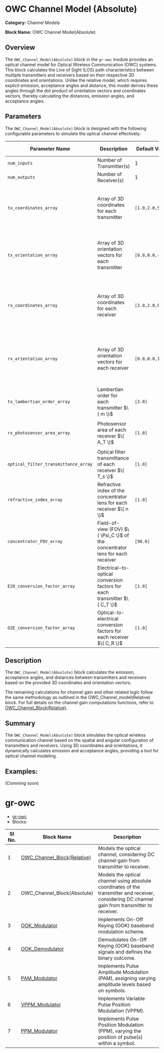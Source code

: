 # OWC Channel Model (Absolute)

**Category:** Channel Models  

**Block Name:** OWC Channel Model(Absolute)

## Overview
The `OWC_Channel_Model(Absolute)` block in the `gr-owc` module provides an optical channel model for Optical Wireless Communication (OWC) systems. This block calculates the Line of Sight (LOS) path characteristics between multiple transmitters and receivers based on their respective 3D coordinates and orientations. Unlike the relative model, which requires explicit emission, acceptance angles and distance, this model derives these angles through the dot product of orientation vectors and coordinates vectors, thereby calculating the distances, emission angles, and acceptance angles.

## Parameters

The `OWC_Channel_Model(Absolute)` block is designed with the following configurable parameters to simulate the optical channel effectively:

| Parameter Name               | Description                                                                                     | Default Value  | Data Type        | Example Input                      |
|------------------------------|-------------------------------------------------------------------------------------------------|----------------------|------------------|-------------------------------------|
| `num_inputs`                 | Number of Transmitter(s)                                                                        | 1                   | `Integer`        | `2`                                 |
| `num_outputs`                | Number of Receiver(s)                                                                           | 1                   | `Integer`        | `3`                                 |
| `tx_coordinates_array`       | Array of 3D coordinates for each transmitter                                                    | `[1.0,2.0,5.0]`           | `Float array/vector` | For Tx₁(x₁, y₁, z₁) and Tx₂(x₂, y₂, z₂):   <br> `[x₁, y₁, z₁, x₂, y₂, z₂]` |
| `tx_orientation_array`       | Array of 3D orientation vectors for each transmitter                                            | `[0.0,0.0,-1.0]`           | `Float array/vector` | For Tx₁(x₁, y₁, z₁) and Tx₂(x₂, y₂, z₂): <br> `[x₁, y₁, z₁, x₂, y₂, z₂]` |
| `rx_coordinates_array`       | Array of 3D coordinates for each receiver                                                       | `[2.0,2.0,0.0]`           | `Float array/vector` | For Rx₁(x₁, y₁, z₁) and Rx₂(x₂, y₂, z₂): <br>`[x₁, y₁, z₁, x₂, y₂, z₂]` |
| `rx_orientation_array`       | Array of 3D orientation vectors for each receiver                                               | `[0.0,0.0,1.0]`          | `Float array/vector` | For Rx₁(x₁, y₁, z₁) and Rx₂(x₂, y₂, z₂): <br>`[x₁, y₁, z₁, x₂, y₂, z₂]` |
| `tx_lambertian_order_array`  | Lambertian order for each transmitter $\( m \)$                                                          | `[2.0]`               | `Float array/vector` | For Tx₁ = 1.0 & Tx₂ = 2.0 : <br> `[1.0, 2.0]`                |
| `rx_photosensor_area_array`  | Photosensor area of each receiver $\( A_T \)$                                                              | `[1.0]`               | `Float array/vector` | For Rx₁ = 0.5, Rx₂ = 1.0: <br> `[0.5, 1.0]`|
| `optical_filter_transmittance_array` | Optical filter transmittance of each receiver $\( T_s \)$                                        | `[1.0]`               | `Float array/vector` | For Rx₁ = 1.0, Rx₂ = 1.5: <br> `[1.0, 1.5]` |
| `refractive_index_array`     | Refractive index of the concentrator lens for each receiver $\( n \)$                                    | `[1.0]`               | `Float array/vector` | For Rx₁ = 1.0, Rx₂ = 1.5: <br> `[1.0, 1.5]` |
| `concentrator_FOV_array`     | Field-of-view (FOV) $\( \Psi_C \)$ of the concentrator lens for each receiver                                 | `[90.0]`                | `Float array/vector` | For $\ \Psi_{C1} = 60, \Psi_{C2} = 45 \$: `[60, 45]`  |
| `E2O_conversion_factor_array` | Electrical-to-optical conversion factors for each transmitter $\( C_T \)$                               | `[1.0]`               | `Float array/vector` | For Tx₁ = 1.0 & Tx₂ = 2.0 : <br> `[1.0, 2.0]`  |
| `O2E_conversion_factor_array` | Optical-to-electrical conversion factors for each receiver $\( C_R \)$                                    | `[1.0]`               | `Float array/vector` | For Rx₁ = 1.0, Rx₂ = 1.5: <br> `[1.0, 1.5]`  |


## Description

The `OWC_Channel_Model(Absolute)` block calculates the emission, acceptance angles, and distances between transmitters and receivers based on the provided 3D coordinates and orientation vectors. 

The remaining calculations for channel gain and other related logic follow the same methodology as outlined in the OWC_Channel_model(Relative) block. For full details on the channel gain computations functions, refer to [OWC_Channel_Block(Relative)](https://github.com/UCaNLabUMB/gr-owc/blob/main/docs/gr-owc%3A%20Documentation/Blocks/OWC_Channel_Model(Relative).md).

## Summary
The `OWC_Channel_Model(Absolute)` block simulates the optical wireless communication channel based on the spatial and angular configuration of transmitters and receivers. Using 3D coordinates and orientations, it dynamically calculates emission and acceptance angles, providing a tool for optical channel modeling.

## Examples:
(Comming soon)

# gr-owc
* [gr-owc](https://github.com/UCaNLabUMB/gr-owc/tree/main)
*  Blocks:
  
| Sl No. | Block Name                    | Description                                                                                               |
|--------|--------------------------------|-----------------------------------------------------------------------------------------------------------|
| 1      | [OWC_Channel_Block(Relative)](https://github.com/UCaNLabUMB/gr-owc/blob/main/docs/gr-owc%3A%20Documentation/Blocks/OWC_Channel_Model(Relative).md)    | Models the optical channel, considering DC channel gain from transmitter to receiver.                     |
| 2      | OWC_Channel_Block(Absolute)   | Models the optical channel using absolute coordinates of the transmitter and receiver, considering DC channel gain from transmitter to receiver. |
| 3      | [OOK_Modulator](https://github.com/UCaNLabUMB/gr-owc/blob/main/docs/gr-owc%3A%20Documentation/Blocks/OOK_Modulator.md)                  | Implements On-Off Keying (OOK) baseband modulation scheme.                                                |
| 4      | [OOK_Demodulator](https://github.com/UCaNLabUMB/gr-owc/blob/main/docs/gr-owc%3A%20Documentation/Blocks/OOK_Demodulator.md)                | Demodulates On-Off Keying (OOK) baseband signals and defines the binary outcome.                          |
| 5      | [PAM_Modulator](https://github.com/UCaNLabUMB/gr-owc/blob/main/docs/gr-owc%3A%20Documentation/Blocks/PAM_Modulator.md)                | Implements Pulse Amplitude Modulation (PAM), assigning varying amplitude levels based on symbols.           |
| 6      | [VPPM_Modulator](https://github.com/UCaNLabUMB/gr-owc/blob/main/docs/gr-owc%3A%20Documentation/Blocks/VPPM_Modulator.md)                | Implements Variable Pulse Position Modulation (VPPM).                          |
| 7      | [PPM_Modulator](https://github.com/UCaNLabUMB/gr-owc/blob/main/docs/gr-owc%3A%20Documentation/Blocks/PPM_Modulator.md)                | Implements Pulse Position Modulation (PPM), varying the position of pulse(s) within a symbol.                          |
